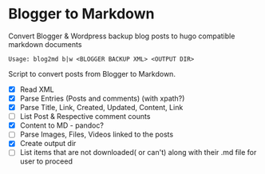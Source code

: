 # Blogger to Markdown

 Convert Blogger & Wordpress backup blog posts to hugo compatible markdown documents 


    Usage: blog2md b|w <BLOGGER BACKUP XML> <OUTPUT DIR>


Script to convert posts from Blogger to Markdown.

- [x] Read XML
- [x] Parse Entries (Posts and comments) (with xpath?)
- [x] Parse Title, Link, Created, Updated, Content, Link
- [ ] List Post & Respective comment counts
- [x] Content to MD - pandoc?
- [ ] Parse Images, Files, Videos linked to the posts
- [x] Create output dir
- [ ] List items that are not downloaded( or can't) along with their .md file for user to proceed
